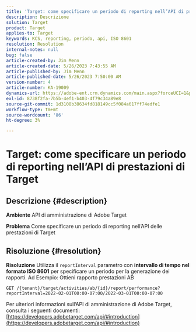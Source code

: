```yaml
---
title: 'Target: come specificare un periodo di reporting nell’API di prestazioni di Target'
description: Descrizione
solution: Target
product: Target
applies-to: Target
keywords: KCS, reporting, periodo, api, ISO 8601
resolution: Resolution
internal-notes: null
bug: false
article-created-by: Jim Menn
article-created-date: 5/26/2023 7:43:55 AM
article-published-by: Jim Menn
article-published-date: 5/26/2023 7:50:00 AM
version-number: 4
article-number: KA-19009
dynamics-url: https://adobe-ent.crm.dynamics.com/main.aspx?forceUCI=1&pagetype=entityrecord&etn=knowledgearticle&id=1fa2f70f-99fb-ed11-8849-6045bd006e5a
exl-id: 8738f2fa-7b5b-4ef1-b403-4f79c34a89e8
source-git-commit: 1d3108b38634fd818149cc5f084a617ff74edfe1
workflow-type: tm+mt
source-wordcount: '86'
ht-degree: 3%

---
```


# Target: come specificare un periodo di reporting nell’API di prestazioni di Target

## Descrizione {#description}


<b>Ambiente</b>
API di amministrazione di Adobe Target

<b>Problema</b>
Come specificare un periodo di reporting nell’API delle prestazioni di Target


## Risoluzione {#resolution}


<b>Risoluzione</b>
Utilizza il `reportInterval` parametro con <b>intervallo di tempo nel formato ISO 8601</b> per specificare un periodo per la generazione dei rapporti.
Ad Esempio: Ottieni rapporto prestazioni AB

`GET /{tenant}/target/activities/ab/{id}/report/performance?reportInterval=2022-02-01T00:00-07:00/2022-03-01T00:00-07:00`

Per ulteriori informazioni sull’API di amministrazione di Adobe Target, consulta i seguenti documenti:
[https://developers.adobetarget.com/api/#introduction](https://developers.adobetarget.com/api/#introduction)
